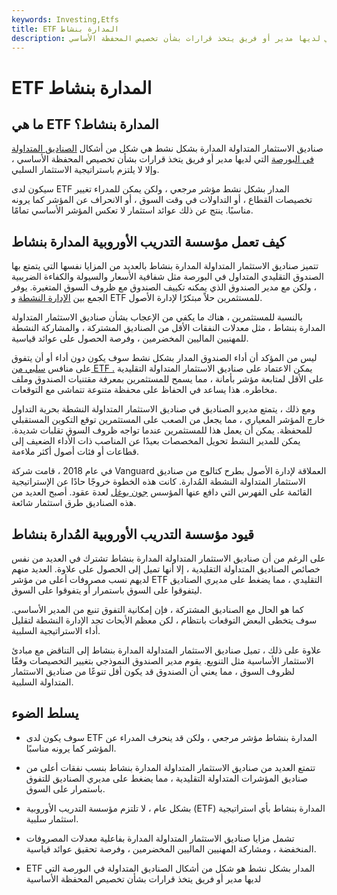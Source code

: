 ```yaml
---
keywords: Investing,Etfs
title: ETF المدارة بنشاط
description: صناديق الاستثمار المتداولة النشطة هي شكل من أشكال الصناديق المتداولة في البورصة التي لديها مدير أو فريق يتخذ قرارات بشأن تخصيص المحفظة الأساسي.
---
```


# ETF المدارة بنشاط
## ما هي ETF المدارة بنشاط؟

صناديق الاستثمار المتداولة المدارة بشكل نشط هي شكل من أشكال [الصناديق المتداولة في البورصة](/etf) التي لديها مدير أو فريق يتخذ قرارات بشأن تخصيص المحفظة الأساسي ، وإلا لا يلتزم باستراتيجية الاستثمار السلبي.

سيكون لدى ETF المدار بشكل نشط مؤشر مرجعي ، ولكن يمكن للمدراء تغيير تخصيصات القطاع ، أو التداولات في وقت السوق ، أو الانحراف عن المؤشر كما يرونه مناسبًا. ينتج عن ذلك عوائد استثمار لا تعكس المؤشر الأساسي تمامًا.

## كيف تعمل مؤسسة التدريب الأوروبية المدارة بنشاط

تتميز صناديق الاستثمار المتداولة المدارة بنشاط بالعديد من المزايا نفسها التي يتمتع بها الصندوق التقليدي المتداول في البورصة مثل شفافية الأسعار والسيولة والكفاءة الضريبية ، ولكن مع مدير الصندوق الذي يمكنه تكييف الصندوق مع ظروف السوق المتغيرة. يوفر الجمع بين [الإدارة النشطة](/activemanagement) و ETF للمستثمرين حلاً مبتكرًا لإدارة الأصول.

بالنسبة للمستثمرين ، هناك ما يكفي من الإعجاب بشأن صناديق الاستثمار المتداولة المدارة بنشاط ، مثل معدلات النفقات الأقل من الصناديق المشتركة ، والمشاركة النشطة للمهنيين الماليين المخضرمين ، وفرصة الحصول على عوائد قياسية.

ليس من المؤكد أن أداء الصندوق المدار بشكل نشط سوف يكون دون أداء أو أن يتفوق على منافس [سلبي من ETF .](/passive-etf) يمكن الاعتماد على صناديق الاستثمار المتداولة التقليدية على الأقل لمتابعة مؤشر بأمانة ، مما يسمح للمستثمرين بمعرفة مقتنيات الصندوق وملف مخاطره. هذا يساعد في الحفاظ على محفظة متنوعة تتماشى مع التوقعات.

ومع ذلك ، يتمتع مديرو الصناديق في صناديق الاستثمار المتداولة النشطة بحرية التداول خارج المؤشر المعياري ، مما يجعل من الصعب على المستثمرين توقع التكوين المستقبلي للمحفظة. يمكن أن يعمل هذا للمستثمرين عندما تواجه ظروف السوق تقلبات شديدة. يمكن للمدير النشط تحويل المخصصات بعيدًا عن المناصب ذات الأداء الضعيف إلى قطاعات أو فئات أصول أكثر ملاءمة.

في عام 2018 ، قامت شركة Vanguard العملاقة لإدارة الأصول بطرح كتالوج من صناديق الاستثمار المتداولة النشطة المُدارة. كانت هذه الخطوة خروجًا حادًا عن الإستراتيجية القائمة على الفهرس التي دافع عنها المؤسس [جون بوغل](/john_bogle) لعدة عقود. أصبح العديد من هذه الصناديق طرق استثمار شائعة.

## قيود مؤسسة التدريب الأوروبية المُدارة بنشاط

على الرغم من أن صناديق الاستثمار المتداولة المدارة بنشاط تشترك في العديد من نفس خصائص الصناديق المتداولة التقليدية ، إلا أنها تميل إلى الحصول على علاوة. العديد منهم لديهم نسب مصروفات أعلى من مؤشر ETF التقليدي ، مما يضغط على مديري الصناديق ليتفوقوا على السوق باستمرار أو يتفوقوا على السوق.

كما هو الحال مع الصناديق المشتركة ، فإن إمكانية التفوق تنبع من المدير الأساسي. سوف يتخطى البعض التوقعات بانتظام ، لكن معظم الأبحاث تجد الإدارة النشطة لتقليل أداء الاستراتيجية السلبية.

علاوة على ذلك ، تميل صناديق الاستثمار المتداولة المدارة بنشاط إلى التناقض مع مبادئ الاستثمار الأساسية مثل التنويع. يقوم مدير الصندوق النموذجي بتغيير التخصيصات وفقًا لظروف السوق ، مما يعني أن الصندوق قد يكون أقل تنوعًا من صناديق الاستثمار المتداولة السلبية.

## يسلط الضوء

- سوف يكون لدى ETF المدارة بنشاط مؤشر مرجعي ، ولكن قد ينحرف المدراء عن المؤشر كما يرونه مناسبًا.

- تتمتع العديد من صناديق الاستثمار المتداولة المدارة بنشاط بنسب نفقات أعلى من صناديق المؤشرات المتداولة التقليدية ، مما يضغط على مديري الصناديق للتفوق باستمرار على السوق.

- بشكل عام ، لا تلتزم مؤسسة التدريب الأوروبية (ETF) المدارة بنشاط بأي استراتيجية استثمار سلبية.

- تشمل مزايا صناديق الاستثمار المتداولة المدارة بفاعلية معدلات المصروفات المنخفضة ، ومشاركة المهنيين الماليين المخضرمين ، وفرصة تحقيق عوائد قياسية.

- ETF المدار بشكل نشط هو شكل من أشكال الصناديق المتداولة في البورصة التي لديها مدير أو فريق يتخذ قرارات بشأن تخصيص المحفظة الأساسية

